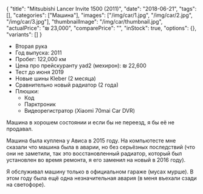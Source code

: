 {
    "title": "Mitsubishi Lancer Invite 1500 (2011)",
    "date": "2018-06-21",
    "tags": [],
    "categories": ["Машина"],
    "images": ["/img/car/1.jpg", "/img/car/2.jpg", "/img/car/3.jpg"],
    "thumbnailImage": "/img/car/thumbnail.jpg",
    "actualPrice": "₪ 23,000",
    "comparePrice": "",
    "inStock": true,
    "options": {},
    "variants": []
}

* Вторая рука
* Год выпуска: 2011
* Пробег: 122,000 км
* Цена про прейскуранту yad2 (мехирон): ₪ 22,600
* Тест до июня 2019
* Новые шины Kleber (2 месяца)
* Сравнительно новый радиатор (2 года) 
* Плюшки:
  * Код
  * Парктроник
  * Видеорегистратор (Xiaomi 70mai Car DVR)
  
Машина в хорошем состоянии и если бы не переезд, я бы её не продавал.

Машина была куплена у Ависа в 2015 году. На компьютесте мне сказали что машина была в аварии, но без серьёзных последствий (что они не заметили, так это восстановленный радиатор, который был установлен во время ремонта, я его заменил на новый в 2016 году).

Я обслуживал машину только в официальном гараже (мусах мурше). В этом году была ещё одна незначительная авария (в меня въехали сзади на светофоре).
